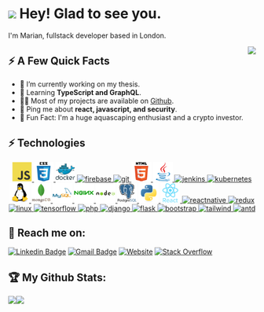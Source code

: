 <h1><img src="https://emojis.slackmojis.com/emojis/images/1531849430/4246/blob-sunglasses.gif?1531849430" width="30"/> Hey! Glad to see you.</h1>

<p>
  I'm Marian, fullstack developer based in London.
</p>


<img align="right" src="https://media1.giphy.com/media/13HgwGsXF0aiGY/giphy.gif" />
<h2>⚡️ A Few Quick Facts</h2>
<ul>
  <li>🔭 I’m currently working on my thesis.</li>
  <li>🧐 Learning <strong>TypeScript and GraphQL</strong>.
  <li>👨‍💻 Most of my projects are available on <a href="https://github.com/terkea">Github</a>.</li>
  <li>💬 Ping me about <strong>react, javascript, and security</strong>.</li>
  <li>🎉 Fun Fact: I'm a huge aquascaping enthusiast and a crypto investor.</li>
</ul>

## ⚡ Technologies  
<p align="center">
  <a
    href="https://developer.mozilla.org/en-US/docs/Web/JavaScript"
    target="_blank"
  >
    <img
      src="https://raw.githubusercontent.com/devicons/devicon/master/icons/javascript/javascript-original.svg"
      alt="javascript"
      width="40"
      height="40"
    />
  </a>
  <a href="https://www.w3schools.com/css/" target="_blank">
    <img
      src="https://raw.githubusercontent.com/devicons/devicon/master/icons/css3/css3-original-wordmark.svg"
      alt="css3"
      width="40"
      height="40"
    />
  </a>
  <a href="https://www.docker.com/" target="_blank">
    <img
      src="https://raw.githubusercontent.com/devicons/devicon/master/icons/docker/docker-original-wordmark.svg"
      alt="docker"
      width="40"
      height="40"
    />
  </a>
  <a href="https://firebase.google.com/" target="_blank">
    <img
      src="https://www.vectorlogo.zone/logos/firebase/firebase-icon.svg"
      alt="firebase"
      width="40"
      height="40"
    />
  </a>
  <a href="https://git-scm.com/" target="_blank">
    <img
      src="https://www.vectorlogo.zone/logos/git-scm/git-scm-icon.svg"
      alt="git"
      width="40"
      height="40"
    />
  </a>
  <a href="https://www.w3.org/html/" target="_blank">
    <img
      src="https://raw.githubusercontent.com/devicons/devicon/master/icons/html5/html5-original-wordmark.svg"
      alt="html5"
      width="40"
      height="40"
    />
  </a>
  <a href="https://www.java.com" target="_blank">
    <img
      src="https://raw.githubusercontent.com/devicons/devicon/master/icons/java/java-original.svg"
      alt="java"
      width="40"
      height="40"
    />
  </a>
  <a href="https://www.jenkins.io" target="_blank">
    <img
      src="https://www.vectorlogo.zone/logos/jenkins/jenkins-icon.svg"
      alt="jenkins"
      width="40"
      height="40"
    />
  </a>
  <a href="https://kubernetes.io" target="_blank">
    <img
      src="https://www.vectorlogo.zone/logos/kubernetes/kubernetes-icon.svg"
      alt="kubernetes"
      width="40"
      height="40"
    />
  </a>
  <a href="https://www.linux.org/" target="_blank">
    <img
      src="https://raw.githubusercontent.com/devicons/devicon/master/icons/linux/linux-original.svg"
      alt="linux"
      width="40"
      height="40"
    />
  </a>
  <a href="https://www.mongodb.com/" target="_blank">
    <img
      src="https://raw.githubusercontent.com/devicons/devicon/master/icons/mongodb/mongodb-original-wordmark.svg"
      alt="mongodb"
      width="40"
      height="40"
    />
  </a>
  <a href="https://www.mysql.com/" target="_blank">
    <img
      src="https://raw.githubusercontent.com/devicons/devicon/master/icons/mysql/mysql-original-wordmark.svg"
      alt="mysql"
      width="40"
      height="40"
    />
  </a>
  <a href="https://www.nginx.com" target="_blank">
    <img
      src="https://raw.githubusercontent.com/devicons/devicon/master/icons/nginx/nginx-original.svg"
      alt="nginx"
      width="40"
      height="40"
    />
  </a>
  <a href="https://nodejs.org" target="_blank">
    <img
      src="https://raw.githubusercontent.com/devicons/devicon/master/icons/nodejs/nodejs-original-wordmark.svg"
      alt="nodejs"
      width="40"
      height="40"
    />
  </a>
  <a href="https://www.postgresql.org" target="_blank">
    <img
      src="https://raw.githubusercontent.com/devicons/devicon/master/icons/postgresql/postgresql-original-wordmark.svg"
      alt="postgresql"
      width="40"
      height="40"
    />
  </a>
  <a href="https://www.python.org" target="_blank">
    <img
      src="https://raw.githubusercontent.com/devicons/devicon/master/icons/python/python-original.svg"
      alt="python"
      width="40"
      height="40"
    />
  </a>
  <a href="https://reactjs.org/" target="_blank">
    <img
      src="https://raw.githubusercontent.com/devicons/devicon/master/icons/react/react-original-wordmark.svg"
      alt="react"
      width="40"
      height="40"
    />
  </a>
  <a href="https://reactnative.dev/" target="_blank">
    <img
      src="https://reactnative.dev/img/header_logo.svg"
      alt="reactnative"
      width="40"
      height="40"
    />
  </a>
  <a href="https://redux.js.org/" target="_blank">
    <img
      src="https://redux.js.org/img/redux.svg"
      alt="redux"
      width="40"
      height="40"
    />
  </a>
  <a href="https://ubuntu.com/" target="_blank">
    <img
      src="https://upload.wikimedia.org/wikipedia/commons/thumb/3/35/Tux.svg/150px-Tux.svg.png"
      alt="linux"
      width="40"
      height="40"
    />
  </a>
  <a href="https://www.tensorflow.org/" target="_blank">
    <img
      src="https://upload.wikimedia.org/wikipedia/commons/thumb/2/2d/Tensorflow_logo.svg/1200px-Tensorflow_logo.svg.png"
      alt="tensorflow"
      width="40"
      height="40"
    />
  </a>
  <a href="https://www.php.net/" target="_blank">
    <img
      src="https://www.php.net/images/logos/php-logo.svg"
      alt="php"
      width="40"
      height="40"
    />
  </a>
  <a href="https://www.djangoproject.com/" target="_blank">
    <img
      src="https://twilio-cms-prod.s3.amazonaws.com/original_images/django-dark.png"
      alt="django"
      width="40"
      height="40"
    />
  </a>
  <a href="https://flask.palletsprojects.com/en/1.1.x/" target="_blank">
    <img
      src="https://miro.medium.com/max/800/1*Q5EUk28Xc3iCDoMSkrd1_w.png"
      alt="flask"
      width="40"
      height="40"
    />
  </a>
  <a href="https://getbootstrap.com/" target="_blank">
    <img
      src="https://camo.githubusercontent.com/a664defdd5c2ec93a3fbfb51e0f2aaafa5dc57bf1e13aa47456ced037b3cebe8/68747470733a2f2f676574626f6f7473747261702e636f6d2f646f63732f352e302f6173736574732f6272616e642f626f6f7473747261702d6c6f676f2d736861646f772e706e67"
      alt="bootstrap"
      width="40"
      height="40"
    />
  </a>
    <a href="https://tailwindcss.com/" target="_blank">
    <img
      src="https://www.markusantonwolf.com/media/pages/blog/tailwind-css/265298487-1596675041/tailwind-css-logo.svg"
      alt="tailwind"
      width="40"
      height="40"
    />
  </a>
  <a href="https://ant.design/" target="_blank">
    <img
    src="https://gw.alipayobjects.com/zos/rmsportal/KDpgvguMpGfqaHPjicRK.svg"
      alt="antd"
      width="40"
      height="40"
    />
  </a>
</p>



## :email: Reach me on:
[![Linkedin Badge](https://img.shields.io/badge/-marianterchila-blue?style=flat-square&logo=Linkedin&logoColor=white&link=https://www.linkedin.com/in/marian-terchila-a8b884180/)](https://www.linkedin.com/in/marian-terchila-a8b884180/)
[![Gmail Badge](https://img.shields.io/badge/-dev.terkea@gmail.com-c14438?style=flat-square&logo=Gmail&logoColor=white&link=mailto:dev.terkea@gmail.com)](mailto:dev.terkea@gmail.com)
[![Website](https://img.shields.io/badge/Website-informational?style=flat-square&logo=jekyll&logoColor=white&color=blueviolet)](https://www.terkea.co.uk)
<a href="https://stackoverflow.com/users/8193864/terchila-marian" target="_blank"><img alt="Stack Overflow" src="https://img.shields.io/badge/-Stack%20Overflow-FE7A16?style=flat-square&logo=Stack-Overflow&logoColor=white"></a>


## :trophy: My Github Stats:

<div>
  <img  align="left" src="https://readme-stats-cfgj2cxdy.vercel.app/api?username=terkea&count_private=true&show_icons=true&theme=tokyonight" />
  <img align="left" src="https://github-readme-stats.vercel.app/api/top-langs/?username=terkea&hide=jupyter%20notebook,css,html&langs_count=8&theme=tokyonight" />
</div>
